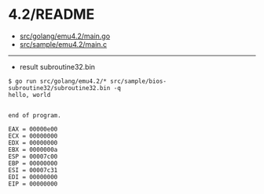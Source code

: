4.2/README
==========

* [src/golang/emu4.2/main.go](src/golang/emu4.2/main.go)
* [src/sample/emu4.2/main.c](src/sample/emu4.2/main.c)

---

* result subroutine32.bin
```
$ go run src/golang/emu4.2/* src/sample/bios-subroutine32/subroutine32.bin -q
hello, world


end of program.

EAX = 00000e00
ECX = 00000000
EDX = 00000000
EBX = 0000000a
ESP = 00007c00
EBP = 00000000
ESI = 00007c31
EDI = 00000000
EIP = 00000000
```
